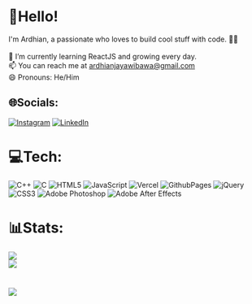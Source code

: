 # 💫Hello!
I'm Ardhian, a passionate who loves to build cool stuff with code. 👨‍💻<br><br> 🌱 I’m currently learning ReactJS and growing every day.<br> 📫 You can reach me at ardhianjayawibawa@gmail.com<br> 😄 Pronouns: He/Him


## 🌐Socials:
[![Instagram](https://img.shields.io/badge/Instagram-%23E4405F.svg?logo=Instagram&logoColor=white)](https://instagram.com/ardhxg) [![LinkedIn](https://img.shields.io/badge/LinkedIn-%230077B5.svg?logo=linkedin&logoColor=white)](https://www.linkedin.com/in/ardhian-jaya-wibawa-a9111b1a3/) 

# 💻Tech:
![C++](https://img.shields.io/badge/c++-%2300599C.svg?style=plastic&logo=c%2B%2B&logoColor=white) ![C](https://img.shields.io/badge/c-%2300599C.svg?style=plastic&logo=c&logoColor=white) ![HTML5](https://img.shields.io/badge/html5-%23E34F26.svg?style=plastic&logo=html5&logoColor=white) ![JavaScript](https://img.shields.io/badge/javascript-%23323330.svg?style=plastic&logo=javascript&logoColor=%23F7DF1E) ![Vercel](https://img.shields.io/badge/vercel-%23000000.svg?style=plastic&logo=vercel&logoColor=white) ![GithubPages](https://img.shields.io/badge/github%20pages-121013?style=plastic&logo=github&logoColor=white) ![jQuery](https://img.shields.io/badge/jquery-%230769AD.svg?style=plastic&logo=jquery&logoColor=white) ![CSS3](https://img.shields.io/badge/css3-%231572B6.svg?style=plastic&logo=css3&logoColor=white) ![Adobe Photoshop](https://img.shields.io/badge/adobe%20photoshop-%2331A8FF.svg?style=plastic&logo=adobe%20photoshop&logoColor=white) ![Adobe After Effects](https://img.shields.io/badge/Adobe%20After%20Effects-9999FF.svg?style=plastic&logo=Adobe%20After%20Effects&logoColor=white)
# 📊Stats:
![](https://github-readme-streak-stats.herokuapp.com/?user=ardhian127&theme=nightowl&hide_border=true)<br/>
![](https://github-readme-stats.vercel.app/api/top-langs/?username=ardhian127&theme=nightowl&hide_border=true&include_all_commits=false&count_private=false&layout=compact)

#
![](https://quotes-github-readme.vercel.app/api?type=vetical&theme=dark)


<!-- Proudly created with GPRM ( https://gprm.itsvg.in ) -->

